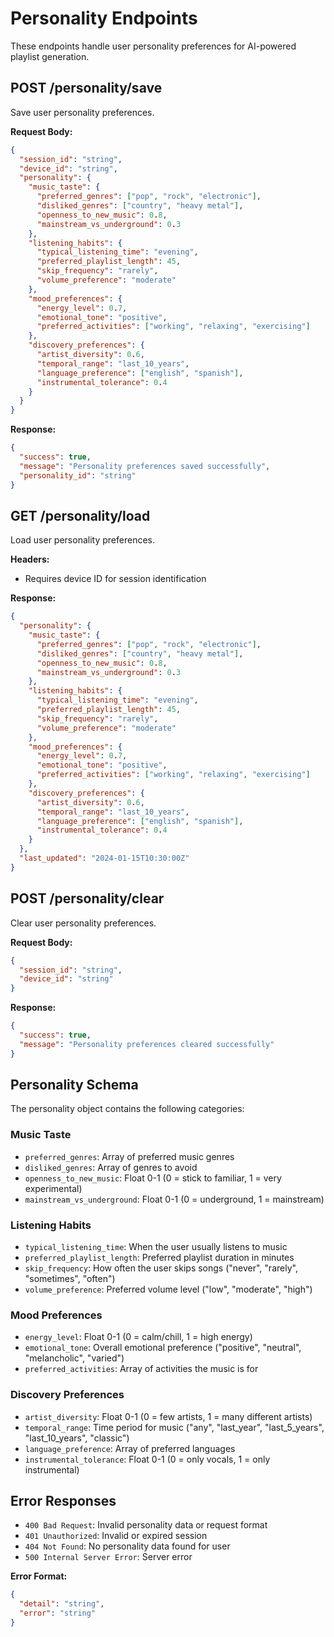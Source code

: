 # Personality Endpoints

These endpoints handle user personality preferences for AI-powered playlist generation.

## POST /personality/save

Save user personality preferences.

**Request Body:**
```json
{
  "session_id": "string",
  "device_id": "string",
  "personality": {
    "music_taste": {
      "preferred_genres": ["pop", "rock", "electronic"],
      "disliked_genres": ["country", "heavy metal"],
      "openness_to_new_music": 0.8,
      "mainstream_vs_underground": 0.3
    },
    "listening_habits": {
      "typical_listening_time": "evening",
      "preferred_playlist_length": 45,
      "skip_frequency": "rarely",
      "volume_preference": "moderate"
    },
    "mood_preferences": {
      "energy_level": 0.7,
      "emotional_tone": "positive",
      "preferred_activities": ["working", "relaxing", "exercising"]
    },
    "discovery_preferences": {
      "artist_diversity": 0.6,
      "temporal_range": "last_10_years",
      "language_preference": ["english", "spanish"],
      "instrumental_tolerance": 0.4
    }
  }
}
```

**Response:**
```json
{
  "success": true,
  "message": "Personality preferences saved successfully",
  "personality_id": "string"
}
```

## GET /personality/load

Load user personality preferences.

**Headers:**
- Requires device ID for session identification

**Response:**
```json
{
  "personality": {
    "music_taste": {
      "preferred_genres": ["pop", "rock", "electronic"],
      "disliked_genres": ["country", "heavy metal"],
      "openness_to_new_music": 0.8,
      "mainstream_vs_underground": 0.3
    },
    "listening_habits": {
      "typical_listening_time": "evening",
      "preferred_playlist_length": 45,
      "skip_frequency": "rarely",
      "volume_preference": "moderate"
    },
    "mood_preferences": {
      "energy_level": 0.7,
      "emotional_tone": "positive",
      "preferred_activities": ["working", "relaxing", "exercising"]
    },
    "discovery_preferences": {
      "artist_diversity": 0.6,
      "temporal_range": "last_10_years",
      "language_preference": ["english", "spanish"],
      "instrumental_tolerance": 0.4
    }
  },
  "last_updated": "2024-01-15T10:30:00Z"
}
```

## POST /personality/clear

Clear user personality preferences.

**Request Body:**
```json
{
  "session_id": "string",
  "device_id": "string"
}
```

**Response:**
```json
{
  "success": true,
  "message": "Personality preferences cleared successfully"
}
```

## Personality Schema

The personality object contains the following categories:

### Music Taste
- `preferred_genres`: Array of preferred music genres
- `disliked_genres`: Array of genres to avoid
- `openness_to_new_music`: Float 0-1 (0 = stick to familiar, 1 = very experimental)
- `mainstream_vs_underground`: Float 0-1 (0 = underground, 1 = mainstream)

### Listening Habits
- `typical_listening_time`: When the user usually listens to music
- `preferred_playlist_length`: Preferred playlist duration in minutes
- `skip_frequency`: How often the user skips songs ("never", "rarely", "sometimes", "often")
- `volume_preference`: Preferred volume level ("low", "moderate", "high")

### Mood Preferences
- `energy_level`: Float 0-1 (0 = calm/chill, 1 = high energy)
- `emotional_tone`: Overall emotional preference ("positive", "neutral", "melancholic", "varied")
- `preferred_activities`: Array of activities the music is for

### Discovery Preferences
- `artist_diversity`: Float 0-1 (0 = few artists, 1 = many different artists)
- `temporal_range`: Time period for music ("any", "last_year", "last_5_years", "last_10_years", "classic")
- `language_preference`: Array of preferred languages
- `instrumental_tolerance`: Float 0-1 (0 = only vocals, 1 = only instrumental)

## Error Responses

- `400 Bad Request`: Invalid personality data or request format
- `401 Unauthorized`: Invalid or expired session
- `404 Not Found`: No personality data found for user
- `500 Internal Server Error`: Server error

**Error Format:**
```json
{
  "detail": "string",
  "error": "string"
}
```
